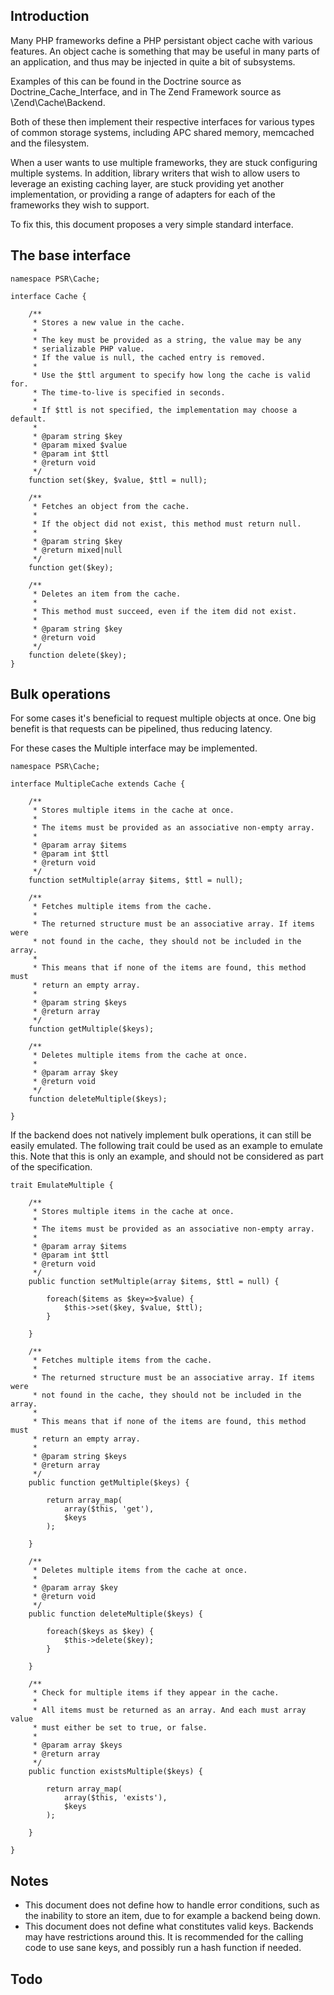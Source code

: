 ## Introduction

Many PHP frameworks define a PHP persistant object cache with various features.
An object cache is something that may be useful in many parts of an
application, and thus may be injected in quite a bit of subsystems.

Examples of this can be found in the Doctrine source as
Doctrine\_Cache\_Interface, and in The Zend Framework source as
\Zend\Cache\Backend.

Both of these then implement their respective interfaces for various types
of common storage systems, including APC shared memory, memcached and the
filesystem.

When a user wants to use multiple frameworks, they are stuck configuring
multiple systems. In addition, library writers that wish to allow users to
leverage an existing caching layer, are stuck providing yet another
implementation, or providing a range of adapters for each of the frameworks
they wish to support.

To fix this, this document proposes a very simple standard interface.

## The base interface

    namespace PSR\Cache;

    interface Cache {

        /**
         * Stores a new value in the cache.
         *
         * The key must be provided as a string, the value may be any
         * serializable PHP value.
         * If the value is null, the cached entry is removed.
         *
         * Use the $ttl argument to specify how long the cache is valid for.
         * The time-to-live is specified in seconds.
         *
         * If $ttl is not specified, the implementation may choose a default.
         *
         * @param string $key
         * @param mixed $value
         * @param int $ttl
         * @return void
         */
        function set($key, $value, $ttl = null);

        /**
         * Fetches an object from the cache.
         *
         * If the object did not exist, this method must return null.
         *
         * @param string $key
         * @return mixed|null
         */
        function get($key);

        /**
         * Deletes an item from the cache.
         *
         * This method must succeed, even if the item did not exist.
         *
         * @param string $key
         * @return void
         */
        function delete($key);
    }

## Bulk operations

For some cases it's beneficial to request multiple objects at once. One big
benefit is that requests can be pipelined, thus reducing latency.

For these cases the Multiple interface may be implemented.

    namespace PSR\Cache;

    interface MultipleCache extends Cache {

        /**
         * Stores multiple items in the cache at once.
         *
         * The items must be provided as an associative non-empty array.
         *
         * @param array $items
         * @param int $ttl
         * @return void
         */
        function setMultiple(array $items, $ttl = null);

        /**
         * Fetches multiple items from the cache.
         *
         * The returned structure must be an associative array. If items were
         * not found in the cache, they should not be included in the array.
         *
         * This means that if none of the items are found, this method must
         * return an empty array.
         *
         * @param string $keys
         * @return array
         */
        function getMultiple($keys);

        /**
         * Deletes multiple items from the cache at once.
         *
         * @param array $key
         * @return void
         */
        function deleteMultiple($keys);

    }

If the backend does not natively implement bulk operations, it can still
be easily emulated. The following trait could be used as an example to emulate
this. Note that this is only an example, and should not be considered as part
of the specification.

    trait EmulateMultiple {

        /**
         * Stores multiple items in the cache at once.
         *
         * The items must be provided as an associative non-empty array.
         *
         * @param array $items
         * @param int $ttl
         * @return void
         */
        public function setMultiple(array $items, $ttl = null) {

            foreach($items as $key=>$value) {
                $this->set($key, $value, $ttl);
            }

        }

        /**
         * Fetches multiple items from the cache.
         *
         * The returned structure must be an associative array. If items were
         * not found in the cache, they should not be included in the array.
         *
         * This means that if none of the items are found, this method must
         * return an empty array.
         *
         * @param string $keys
         * @return array
         */
        public function getMultiple($keys) {

            return array_map(
                array($this, 'get'),
                $keys
            );

        }

        /**
         * Deletes multiple items from the cache at once.
         *
         * @param array $key
         * @return void
         */
        public function deleteMultiple($keys) {

            foreach($keys as $key) {
                $this->delete($key);
            }

        }

        /**
         * Check for multiple items if they appear in the cache.
         *
         * All items must be returned as an array. And each must array value
         * must either be set to true, or false.
         *
         * @param array $keys
         * @return array
         */
        public function existsMultiple($keys) {

            return array_map(
                array($this, 'exists'),
                $keys
            );

        }

    }

## Notes

* This document does not define how to handle error conditions, such as the
  inability to store an item, due to for example a backend being down.
* This document does not define what constitutes valid keys. Backends may have
  restrictions around this. It is recommended for the calling code to use
  sane keys, and possibly run a hash function if needed.

## Todo


